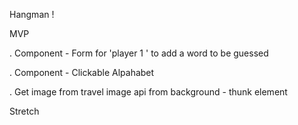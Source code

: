 Hangman !


 MVP 

. Component - Form for 'player 1 ' to add a word to be guessed

. Component - Clickable Alpahabet

. Get image from travel image api from background - thunk element



Stretch
